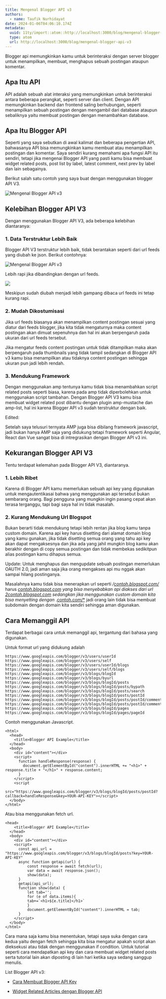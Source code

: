 ```yaml
---
title: Mengenal Blogger API v3
authors:
  - name: Taufik Nurhidayat
date: 2024-01-06T04:06:10.174Z
metadata:
  uuid: 11ty/import::atom::http://localhost:3000/blog/mengenal-blogger-api-v3
  type: atom
  url: http://localhost:3000/blog/mengenal-blogger-api-v3
---
```

Blogger api memungkinkan kamu untuk berinteraksi dengan server blogger untuk menampilkan, membuat, menghapus sebuah postingan ataupun komentar.

## Apa Itu API

API adalah sebuah alat interaksi yang memungkinkan untuk berinteraksi antara beberapa perangkat, seperti server dan client. Dengan API memungkinkan backend dan frontend saling berhubungan, seperti menampilkan sebuah postingan dengan mengambil dari database ataupun sebaliknya yaitu membuat postingan dengan menambahkan database.

## Apa Itu Blogger API

Seperti yang saya sebutkan di awal kalimat dan beberapa pengertian API, bahwasanya API bisa memungkinkan kamu membuat atau menampilkan postingan dan komentar. Saya sendiri kurang memahami apa fungsi API itu sendiri, tetapi jika mengenai Blogger API yang pasti kamu bisa membuat widget related posts, post list by label, latest comment, next prev by label dan lain sebagainya.

  
Berikut salah satu contoh yang saya buat dengan menggunakan blogger API V3.

![Mengenal Blogger API v3](assets/post+by+label-puUz3PYcOZoe.GIF)

## Kelebihan Blogger API V3

Dengan menggunakan Blogger API V3, ada beberapa kelebihan diantaranya:

### **1\. Data Terstruktur Lebih Baik**

Blogger API V3 terstruktur lebih baik, tidak berantakan seperti dari url feeds yang diubah ke json. Berikut contohnya:

![Mengenal Blogger API v3](assets/jsonv3-crLH8Q7rh9ss.jpg)

Lebih rapi jika dibandingkan dengan url feeds.

![](assets/feeds-bQOCrJKjU2Jg.jpg)

Meskipun sudah diubah menjadi lebih gampang dibaca url feeds ini tetap kurang rapi.

### **2\. Mudah Dikostumisasi**

Jika url feeds biasanya akan menampilkan content postingan sesuai yang diatur dari feeds blogger, jika kita tidak mengaturnya maka content postingan akan dimuat sepenuhnya dan hal ini akan berpengaruh pada ukuran dari url feeds tersebut. 

Jika mengatur feeds content postingan untuk tidak ditampilkan maka akan berpengaruh pada thumbnails yang tidak tampil sedangkan di Blogger API v3 kamu bisa menampilkan atau tidaknya content postingan sehingga ukuran pun jadi lebih rendah.

### **3\. Mendukung Framework**

Dengan menggunakan amp tentunya kamu tidak bisa menambahkan script related posts seperti biasa, karena pada amp tidak diperbolehkan untuk menggunakan script tambahan. Dengan Blogger API V3 kamu bisa membuat widget related post dibantu dengan plugin amp-mustache dan amp-list, hal ini karena Blogger API v3 sudah terstruktur dengan baik.

Edited:

Setelah saya telusuri ternyata AMP juga bisa dibilang framework javascript, jadi bukan hanya AMP saja yang didukung tetapi framework seperti Angular, React dan Vue sangat bisa di intregrasikan dengan Blogger API v3 ini.

## Kekurangan Blogger API V3

Tentu terdapat kelemahan pada Blogger API V3, diantaranya.

### **1\. Lebih Ribet**

Karena di Blogger API kamu memerlukan sebuah api key yang digunakan untuk mengautentikasai bahwa yang menggunakan api tersebut bukan sembarang orang. Bagi pengguna yang mungkin ingin pasang cepat akan terasa terganggu, tapi bagi saya hal ini tidak masalah.

### **2\. Kurang Mendukung Url Blogspot**

Bukan berarti tidak mendukung tetapi lebih rentan jika blog kamu tanpa custom domain. Karena api key harus disetting dari alamat domain blog yang kamu gunakan, jika tidak disetting semua orang yang tahu api key akan dapat mengaksesnya dan jika ada yang jahil mungkin blog kamu akan berakhir dengan di copy semua postingan dan tidak membekas sedikitpun alias postingan kamu dihapus semua. 

Update: Untuk menghapus dan mengupdate sebuah postingan memerlukan OAUTH 2.0, jadi aman saja jika orang mengakses api mu nggak akan sampai hilang postinganya.

Masalahnya kamu tidak bisa menerapkan url seperti _/_[_contoh.blogspot.com/_](http://contoh.blogspot.com/*) harus [_contoh.blogspot.com_](http://contoh.blogspot.com) _yang bisa menyebabkan api diakses dari url_ [_2contoh.blogspot.com_](http://2contoh.blogspot.com) _sedangkan jika menggunakan custom domain kita bisa menyetting dengan_ .[contoh.com/\*](http://contoh.com/*) jadi orang lain tidak bisa membuat subdomain dengan domain kita sendiri sehingga aman digunakan.

## Cara Memanggil API

Terdapat berbagai cara untuk memanggil api, tergantung dari bahasa yang digunakan.

Untuk format url yang didukung adalah

```
https://www.googleapis.com/blogger/v3/users/userId
https://www.googleapis.com/blogger/v3/users/self
https://www.googleapis.com/blogger/v3/users/userId/blogs
https://www.googleapis.com/blogger/v3/users/self/blogs
https://www.googleapis.com/blogger/v3/blogs/blogId
https://www.googleapis.com/blogger/v3/blogs/byurl
https://www.googleapis.com/blogger/v3/blogs/blogId/posts
https://www.googleapis.com/blogger/v3/blogs/blogId/posts/bypath
https://www.googleapis.com/blogger/v3/blogs/blogId/posts/search
https://www.googleapis.com/blogger/v3/blogs/blogId/posts/postId
https://www.googleapis.com/blogger/v3/blogs/blogId/posts/postId/comments
https://www.googleapis.com/blogger/v3/blogs/blogId/posts/postId/comments/commentId
https://www.googleapis.com/blogger/v3/blogs/blogId/pages
https://www.googleapis.com/blogger/v3/blogs/blogId/pages/pageId
```

Contoh menggunakan Javascript.

```
<html>
  <head>
    <title>Blogger API Example</title>
  </head>
  <body>
    <div id="content"></div>
    <script>
      function handleResponse(response) {
        document.getElementById("content").innerHTML += "<h1>" + response.title + "</h1>" + response.content;
      }
    </script>
    <script
    src="https://www.googleapis.com/blogger/v3/blogs/blogId/posts/postId?callback=handleResponse&key=YOUR-API-KEY"></script>
  </body>
</html>
```

Atau bisa menggunakan fetch url.

```
<head>
    <title>Blogger API Example</title>
  </head>
  <body>
    <div id="content"></div>
 	<script>
      const api_url = "https://www.googleapis.com/blogger/v3/blogs/blogId/posts?key=YOUR-API-KEY"
      async function getapi(url) { 
          const response = await fetch(url); 
          var data = await response.json(); 
          show(data); 
      }
      getapi(api_url); 
      function show(data) { 
          let tab='';
          for (e of data.items){
          tab+=`<h1>${e.title}</h1>`
          }
          document.getElementById("content").innerHTML = tab;
      }
    </script>
  </body>
</html>
```

Cara mana saja kamu bisa menentukan, tetapi saya suka dengan cara kedua yaitu dengan fetch sehingga kita bisa mengatur apakah script akan dieksekusi atau tidak dengan menggunakan if condition. Untuk tutorial seperti cara mendapatkan api key dan cara membuat widget related posts serta tutorial lain akan diposting di lain hari ketika saya sedang sanggup menulis.

List Blogger API v3:

-   [Cara Membuat Blogger API Key](https://www.nurhidayat.web.id/2020/10/cara-membuat-blogger-api-key.html)
    
-   [Widget Related Articles dengan Blogger API](https://www.nurhidayat.web.id/2020/09/cara-membuat-related-posts-dibawah-postingan-blogger.html)